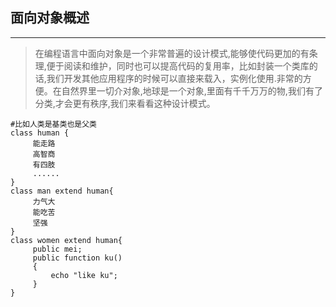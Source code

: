 
 ##  面向对象概述 ##
---

> 在编程语言中面向对象是一个非常普遍的设计模式,能够使代码更加的有条理,便于阅读和维护，同时也可以提高代码的复用率，比如封装一个类库的话,我们开发其他应用程序的时候可以直接来载入，实例化使用.非常的方便。在自然界里一切介对象,地球是一个对象,里面有千千万万的物,我们有了分类,才会更有秩序,我们来看看这种设计模式。
>
    #比如人类是基类也是父类
    class human {
         能走路
         高智商
         有四肢
         ......   
    }    
    class man extend human{
         力气大
         能吃苦
         坚强
    } 
    class women extend human{
         public mei;
         public function ku()
         {
             echo "like ku";
         }
    }
    




